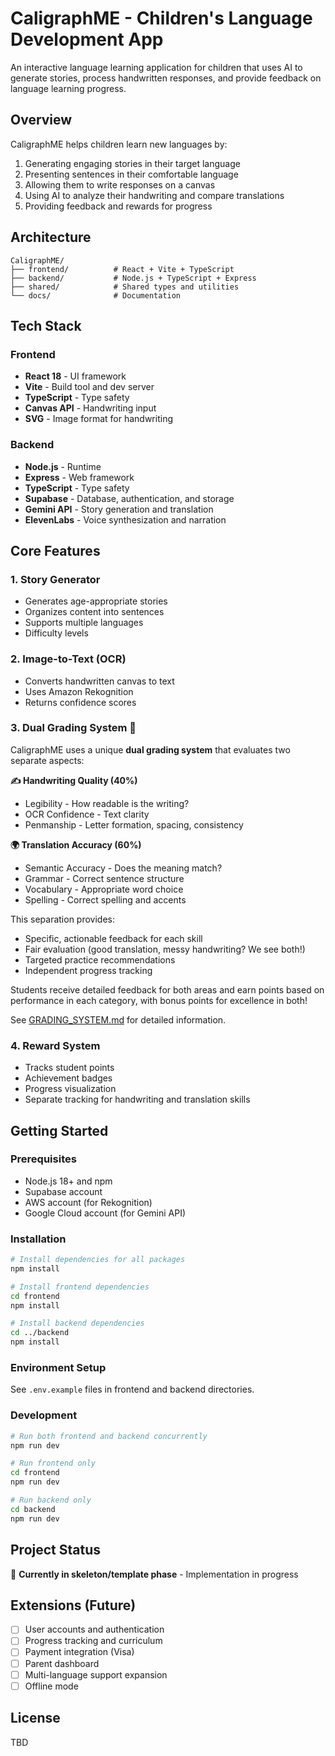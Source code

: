 # CaligraphME - Children's Language Development App

An interactive language learning application for children that uses AI to generate stories, process handwritten responses, and provide feedback on language learning progress.

## Overview

CaligraphME helps children learn new languages by:
1. Generating engaging stories in their target language
2. Presenting sentences in their comfortable language
3. Allowing them to write responses on a canvas
4. Using AI to analyze their handwriting and compare translations
5. Providing feedback and rewards for progress

## Architecture

```
CaligraphME/
├── frontend/          # React + Vite + TypeScript
├── backend/           # Node.js + TypeScript + Express
├── shared/            # Shared types and utilities
└── docs/              # Documentation
```

## Tech Stack

### Frontend
- **React 18** - UI framework
- **Vite** - Build tool and dev server
- **TypeScript** - Type safety
- **Canvas API** - Handwriting input
- **SVG** - Image format for handwriting

### Backend
- **Node.js** - Runtime
- **Express** - Web framework
- **TypeScript** - Type safety
- **Supabase** - Database, authentication, and storage
- **Gemini API** - Story generation and translation
- **ElevenLabs** - Voice synthesization and narration

## Core Features

### 1. Story Generator
- Generates age-appropriate stories
- Organizes content into sentences
- Supports multiple languages
- Difficulty levels

### 2. Image-to-Text (OCR)
- Converts handwritten canvas to text
- Uses Amazon Rekognition
- Returns confidence scores

### 3. Dual Grading System 🎯
CaligraphME uses a unique **dual grading system** that evaluates two separate aspects:

**✍️ Handwriting Quality (40%)**
- Legibility - How readable is the writing?
- OCR Confidence - Text clarity
- Penmanship - Letter formation, spacing, consistency

**🌍 Translation Accuracy (60%)**
- Semantic Accuracy - Does the meaning match?
- Grammar - Correct sentence structure
- Vocabulary - Appropriate word choice
- Spelling - Correct spelling and accents

This separation provides:
- Specific, actionable feedback for each skill
- Fair evaluation (good translation, messy handwriting? We see both!)
- Targeted practice recommendations
- Independent progress tracking

Students receive detailed feedback for both areas and earn points based on performance in each category, with bonus points for excellence in both!

See [GRADING_SYSTEM.md](docs/GRADING_SYSTEM.md) for detailed information.

### 4. Reward System
- Tracks student points
- Achievement badges
- Progress visualization
- Separate tracking for handwriting and translation skills

## Getting Started

### Prerequisites
- Node.js 18+ and npm
- Supabase account
- AWS account (for Rekognition)
- Google Cloud account (for Gemini API)

### Installation

```bash
# Install dependencies for all packages
npm install

# Install frontend dependencies
cd frontend
npm install

# Install backend dependencies
cd ../backend
npm install
```

### Environment Setup

See `.env.example` files in frontend and backend directories.

### Development

```bash
# Run both frontend and backend concurrently
npm run dev

# Run frontend only
cd frontend
npm run dev

# Run backend only
cd backend
npm run dev
```

## Project Status

🚧 **Currently in skeleton/template phase** - Implementation in progress

## Extensions (Future)

- [ ] User accounts and authentication
- [ ] Progress tracking and curriculum
- [ ] Payment integration (Visa)
- [ ] Parent dashboard
- [ ] Multi-language support expansion
- [ ] Offline mode

## License

TBD

